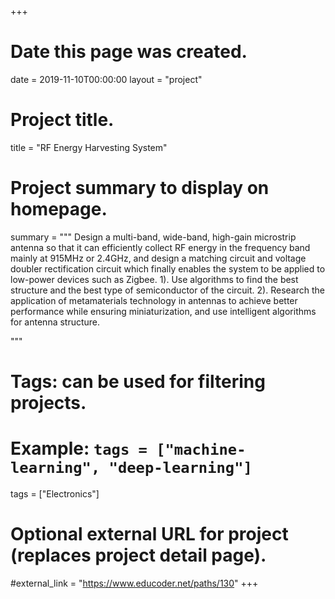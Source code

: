+++
# Date this page was created.
date = 2019-11-10T00:00:00
layout = "project"

# Project title.
title = "RF Energy Harvesting System"

# Project summary to display on homepage.
summary = """
Design a multi-band, wide-band, high-gain microstrip antenna so that it can efficiently collect RF energy in the frequency band mainly at 915MHz or 2.4GHz, and design a matching circuit and voltage doubler rectification circuit which finally enables the system to be applied to low-power devices such as Zigbee.
 1). Use algorithms to find the best structure and the best type of semiconductor of the circuit.
 2). Research the application of metamaterials technology in antennas to achieve better performance while ensuring miniaturization, and use intelligent algorithms for antenna structure.
 
 """

# Tags: can be used for filtering projects.
# Example: `tags = ["machine-learning", "deep-learning"]`
tags = ["Electronics"]

# Optional external URL for project (replaces project detail page).
#external_link = "https://www.educoder.net/paths/130"
+++
